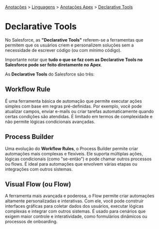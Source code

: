 <link rel="stylesheet" type="text/css" href="../../CSS/dark-theme.css">

[Anotações](../../) > [Linguagens](../Index.md) > [Anotações Apex](./Index.md) > [Declarative Tools](./DeclarativeTools.md)

# Declarative Tools

No Salesforce, as **"Declarative Tools"** referem-se a ferramentas que permitem que os usuários criem e personalizem soluções sem a necessidade de escrever código (ou com mínimo código).

Importante notar que **tudo o que se faz com as Declarative Tools no Salesforce pode ser feito diretamente no Apex**.

As **Declarative Tools** do Salesforce são três: 

## Workflow Rule 

É uma ferramenta básica de automação que permite executar ações simples com base em regras pré-definidas. Por exemplo, você pode atualizar campos, enviar e-mails ou criar tarefas automaticamente quando certas condições são atendidas. É limitado em termos de complexidade e não permite lógicas condicionais avançadas.

## Process Builder 

Uma evolução do **Workflow Rules**, o Process Builder permite criar automações mais complexas e flexíveis. Ele suporta múltiplas ações, lógicas condicionais (como "se-então") e pode chamar outros processos ou flows. É ideal para automações que envolvem várias etapas ou integrações com outros sistemas.

## Visual Flow (ou Flow)

A ferramenta mais avançada e poderosa, o Flow permite criar automações altamente personalizadas e interativas. Com ele, você pode construir interfaces gráficas para coletar dados dos usuários, executar lógicas complexas e integrar com outros sistemas. É usado para cenários que exigem maior controle e interatividade, como formulários dinâmicos ou processos de onboarding.
